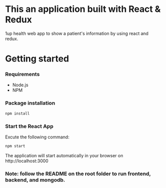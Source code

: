 # This an application built with React & Redux
 1up health web app to show a patient's information by using react and redux.

# Getting started
### Requirements

* Node.js
* NPM

### Package installation
```bash
npm install
```
 ### Start the React App
 Excute the following command: 
```bash
npm start
```
The application will start automatically in your browser on http://localhost:3000

###  Note: follow the README on the root folder to run frontend, backend, and mongodb.